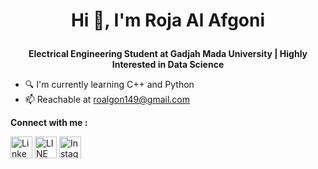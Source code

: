 # <p align="center">Hi 👋, I'm Roja Al Afgoni</p>
**<p align="center">Electrical Engineering Student at Gadjah Mada University | Highly Interested in Data Science<p/>**

- 🔍 I'm currently learning C++ and Python
- 📫 Reachable at roalgon149@gmail.com

**Connect with me :**
<p>
  <a href="https://www.linkedin.com/in/rojaalafgoni/" target="blank">
    <img align="center" src="https://cdn1.iconfinder.com/data/icons/logotypes/32/linkedin-512.png" alt="Linkedin" height="35" width="35" /></a>
  <a href="https://line.me/R/ti/p/~roalgon" target="blank">
    <img align="center" src="https://cdn2.iconfinder.com/data/icons/social-media-applications/64/social_media_applications_5-line-512.png" alt="LINE" height="35" width="35" /></a>
  <a href="https://www.instagram.com/roalgon/" target="blank">
    <img align="center" src="https://cdn2.iconfinder.com/data/icons/social-icons-33/128/Instagram-512.png" alt="Instagram" height="35" width="35" /></a>
</p>
